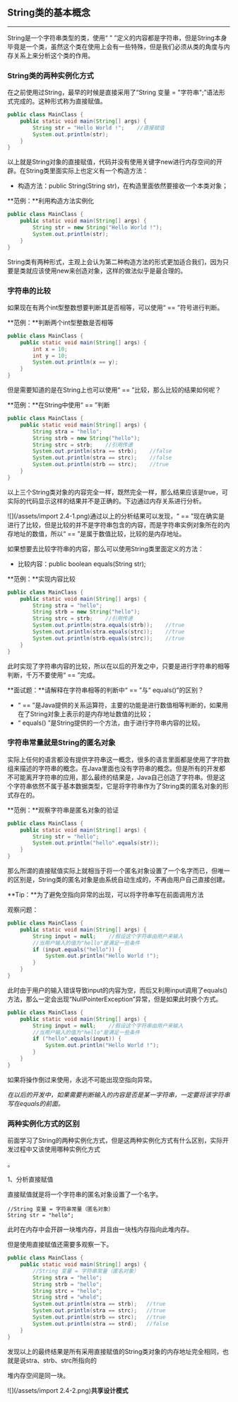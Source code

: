 ## String类的基本概念

---

String是一个字符串类型的类，使用“ " ”定义的内容都是字符串，但是String本身毕竟是一个类，虽然这个类在使用上会有一些特殊，但是我们必须从类的角度与内存关系上来分析这个类的作用。

### String类的两种实例化方式

在之前使用过String，最早的时候是直接采用了“String 变量 = "字符串";”语法形式完成的。这种形式称为直接赋值。

```java
public class MainClass {
    public static void main(String[] args) {
        String str = "Hello World !";    //直接赋值
        System.out.println(str);
    }
}
```

以上就是String对象的直接赋值，代码并没有使用关键字new进行内存空间的开辟。在String类里面实际上也定义有一个构造方法：

* 构造方法：public String\(String str\)，在构造里面依然要接收一个本类对象；

**范例：**利用构造方法实例化

```java
public class MainClass {
    public static void main(String[] args) {
        String str = new String("Hello World !");
        System.out.println(str);
    }
}
```

String类有两种形式，主观上会认为第二种构造方法的形式更加适合我们，因为只要是类就应该使用new来创造对象，这样的做法似乎是最合理的。

### 字符串的比较

如果现在有两个int型整数想要判断其是否相等，可以使用“ == ”符号进行判断。

**范例：**判断两个int型整数是否相等

```java
public class MainClass {
    public static void main(String[] args) {
        int x = 10;
        int y = 10;
        System.out.println(x == y);
    }
}
```

但是需要知道的是在String上也可以使用“ == ”比较，那么比较的结果如何呢？

**范例：**在String中使用“ == ”判断

```java
public class MainClass {
    public static void main(String[] args) {
        String stra = "hello";
        String strb = new String("hello");
        String strc = strb;    //引用传递
        System.out.println(stra == strb);    //false
        System.out.println(stra == strc);    //false
        System.out.println(strb == strc);    //true
    }
}
```

以上三个String类对象的内容完全一样，既然完全一样，那么结果应该是true，可实际的代码显示这样的结果并不是正确的。下边通过内存关系进行分析。

![](/assets/import 2.4-1.png)通过以上的分析结果可以发现，“ == ”现在确实是进行了比较，但是比较的并不是字符串包含的内容，而是字符串实例对象所在的内存地址的数值，所以“ == ”是属于数值比较，比较的是内存地址。

如果想要去比较字符串的内容，那么可以使用String类里面定义的方法：

* 比较内容：public boolean equals\(String str\);

**范例：**实现内容比较

```java
public class MainClass {
    public static void main(String[] args) {
        String stra = "hello";
        String strb = new String("hello");
        String strc = strb;    //引用传递
        System.out.println(stra.equals(strb));    //true
        System.out.println(stra.equals(strc));    //true
        System.out.println(strb.equals(strc));    //true
    }
}
```

此时实现了字符串内容的比较，所以在以后的开发之中，只要是进行字符串的相等判断，千万不要使用“ == ”完成。

**面试题：**请解释在字符串相等的判断中“ == ”与“ equals\(\)”的区别？

* “ == ”是Java提供的关系运算符，主要的功能是进行数值相等判断的，如果用在了String对象上表示的是内存地址数值的比较；
* “ equals\(\) ”是String提供的一个方法，由于进行字符串内容的比较。

### 字符串常量就是String的匿名对象

实际上任何的语言都没有提供字符串这一概念，很多的语言里面都是使用了字符数组来描述的字符串的概念。在Java里面也没有字符串的概念。但是所有的开发都不可能离开字符串的应用，那么最终的结果是，Java自己创造了字符串。但是这个字符串依然不属于基本数据类型，它是将字符串作为了String类的匿名对象的形式存在的。

**范例：**观察字符串是匿名对象的验证

```java
public class MainClass {
    public static void main(String[] args) {
        String str = "hello";
        System.out.println("hello".equals(str));
    }
}
```

那么所谓的直接赋值实际上就相当于将一个匿名对象设置了一个名字而已，但唯一的区别是，String类的匿名对象是由系统自动生成的，不再由用户自己直接创建。

**Tip：**为了避免空指向异常的出现，可以将字符串写在前面调用方法

观察问题：

```java
public class MainClass {
    public static void main(String[] args) {
        String input = null;    //假设这个字符串由用户来输入
        //当用户输入的值为"hello"是满足一些条件
        if (input.equals("hello")) {
            System.out.println("Hello World !");
        }
    }
}
```

此时由于用户的输入错误导致input的内容为空，而后又利用input调用了equals\(\)方法，那么一定会出现“NullPointerException”异常，但是如果此时换个方式。

```java
public class MainClass {
    public static void main(String[] args) {
        String input = null;    //假设这个字符串由用户来输入
        //当用户输入的值为"hello"是满足一些条件
        if ("hello".equals(input)) {
            System.out.println("Hello World !");
        }
    }
}
```

如果将操作倒过来使用，永远不可能出现空指向异常。

_在以后的开发中，如果需要判断输入的内容是否是某一字符串，一定要将该字符串写在equals的前面。_

### 两种实例化方式的区别

前面学习了String的两种实例化方式，但是这两种实例化方式有什么区别，实际开发过程中又该使用哪种实例化方式

。

1、分析直接赋值

直接赋值就是将一个字符串的匿名对象设置了一个名字。

```
//String 变量 = 字符串常量（匿名对象）
String str = "hello";
```

此时在内存中会开辟一块堆内存，并且由一块栈内存指向此堆内存。

但是使用直接赋值还需要多观察一下。

```java
public class MainClass {
	public static void main(String[] args) {
		//String 变量 = 字符串常量（匿名对象）
		String stra = "hello";
		String strb = "hello";
		String strc = "hello";
		String strd = "whold";
		System.out.println(stra == strb);	//true
		System.out.println(stra == strc);	//true
		System.out.println(strb == strc);	//true
		System.out.println(stra == strd);	//false
	}
}
```

发现以上的最终结果是所有采用直接赋值的String类对象的内存地址完全相同，也就是说stra、strb、strc所指向的

堆内存空间是同一块。

![](/assets/import 2.4-2.png)**共享设计模式**

